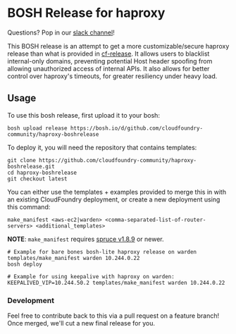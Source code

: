 BOSH Release for haproxy
===========================

Questions? Pop in our [slack channel](https://cloudfoundry.slack.com/messages/haproxy-boshrelease/)!

This BOSH release is an attempt to get a more customizable/secure haproxy release than what
is provided in [cf-release](https://github.com/cloudfoundry/cf-release). It allows users to
blacklist internal-only domains, preventing potential Host header spoofing from allowing
unauthorized access of internal APIs. It also allows for better control over haproxy's 
timeouts, for greater resiliency under heavy load.

Usage
-----

To use this bosh release, first upload it to your bosh:

```
bosh upload release https://bosh.io/d/github.com/cloudfoundry-community/haproxy-boshrelease
```

To deploy it, you will need the repository that contains templates:

```
git clone https://github.com/cloudfoundry-community/haproxy-boshrelease.git
cd haproxy-boshrelease
git checkout latest
```

You can either use the templates + examples provided to merge this in with an existing CloudFoundry
deployment, or create a new deployment using this command:

```
make_manifest <aws-ec2|warden> <comma-separated-list-of-router-servers> <additional_templates>
```

**NOTE**: `make_manifest` requires [spruce v1.8.9](https://github.com/geofffranks/spruce) or newer.

```
# Example for bare bones bosh-lite haproxy release on warden
templates/make_manifest warden 10.244.0.22
bosh deploy

# Example for using keepalive with haproxy on warden:
KEEPALIVED_VIP=10.244.50.2 templates/make_manifest warden 10.244.0.22
```

### Development

Feel free to contribute back to this via a pull request on a feature branch! Once merged, we'll
cut a new final release for you.
